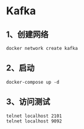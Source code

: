 # Kafka
## 1、创建网络
``` SHELL
docker network create kafka
```

## 2、启动
``` SHELL
docker-compose up -d
```
## 3、访问测试
``` SHELL
telnet localhost 2101
telnet localhost 9092
```
 